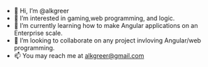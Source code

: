 - 👋 Hi, I’m @alkgreer
- 👀 I’m interested in gaming,web programming, and logic. 
- 🌱 I’m currently learning how to make Angular applications on an Enterprise scale.
- 💞️ I’m looking to collaborate on any project invloving Angular/web programming. 
- 📫 You may reach me  at alkgreer@gmail.com

<!---
alkgreer/alkgreer is a ✨ special ✨ repository because its `README.md` (this file) appears on your GitHub profile.
You can click the Preview link to take a look at your changes.
--->
